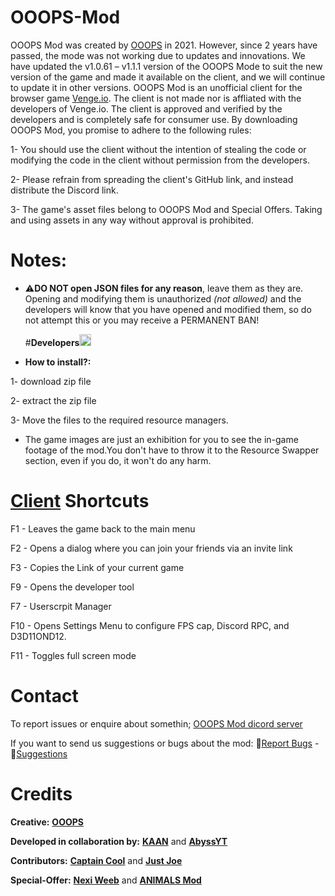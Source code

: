 # OOOPS-Mod
OOOPS Mod was created by [OOOPS](https://youtube.com/@OOOPSio?si=KjjgGN1gNQo6A8sd) in 2021. However, since 2 years have passed, the mode was not working due to updates and innovations. We have updated the v1.0.61 – v1.1.1 version of the OOOPS Mode to suit the new version of the game and made it available on the client, and we will continue to update it in other versions. OOOPS Mod is an unofficial client for the browser game [Venge.io](Venge.io). The client is not made nor is affliated with the developers of Venge.io. The client is approved and verified by the developers and is completely safe for consumer use. By downloading OOOPS Mod, you promise to adhere to the following rules:

1- You should use the client without the intention of stealing the code or modifying the code in the client without permission from the developers.

2- Please refrain from spreading the client's GitHub link, and instead distribute the Discord link. 

3- The game's asset files belong to OOOPS Mod and Special Offers. Taking and using assets in any way without approval is prohibited.

# Notes:
- ⚠️**DO NOT open JSON files for any reason**, leave them as they are. Opening and modifying them is unauthorized _(not allowed)_ and the developers will know that you have opened and modified them, so do not attempt this or you may receive a PERMANENT BAN!

  #**Developers**<img src="https://iili.io/JTflAKJ.png" alt="verified" width="19" height="19">


- **How to install?:**

 1- download zip file

 2- extract the zip file

 3- Move the files to the required resource managers.
  


- The game images are just an exhibition for you to see the in-game footage of the mod.You don't have to throw it to the Resource Swapper section, even if you do, it won't do any harm.

# [Client](https://social.venge.io/client) Shortcuts
F1 - Leaves the game back to the main menu

F2 - Opens a dialog where you can join your friends via an invite link

F3 - Copies the Link of your current game

F9 - Opens the developer tool

F7 - Userscrpit Manager

F10 - Opens Settings Menu to configure FPS cap, Discord RPC, and D3D11OND12.

F11 - Toggles full screen mode

# Contact
To report issues or enquire about somethin; [OOOPS Mod dicord server](https://youtube.com/@OOOPSio?si=KjjgGN1gNQo6A8sd)

If you want to send us suggestions or bugs about the mod:
🐞[Report Bugs](https://github.com/sheeshKAAN/OOOPS-mod/issues/3) - 💭[Suggestions](https://github.com/sheeshKAAN/OOOPS-mod/issues/4)
#  Credits
**Creative:**
**[OOOPS](https://youtube.com/@OOOPSio?si=KjjgGN1gNQo6A8sd)**

**Developed in collaboration by:** 
**[KAAN](https://github.com/sheeshKAAN)** 
and **[AbyssYT](https://github.com/AbyssYT6)**

**Contributors:**
**[Captain Cool](https://github.com/Capta1nCool)** and **[Just Joe](https://github.com/JustxJoe)**

**Special-Offer:** **[Nexi Weeb](https://github.com/JustxJoe/NeXi-Weeb)** and **[ANIMALS Mod](https://cdn.discordapp.com/attachments/1056607402763493396/1088484524322725938/ANIMALS-Mod_2.zip)** 
